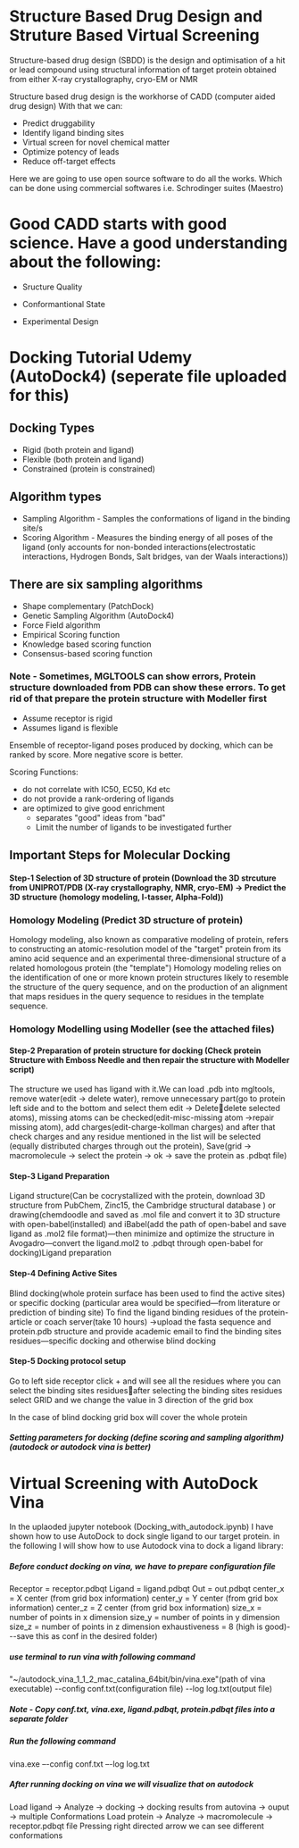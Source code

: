 # Structure Based Drug Design and Struture Based Virtual Screening

Structure-based drug design (SBDD) is the design and optimisation of a hit or lead compound using structural information of target protein obtained from either X-ray crystallography, cryo-EM or NMR

Structure based drug design is the workhorse of CADD (computer aided drug design)
With that we can:
 * Predict druggability
 * Identify ligand binding sites
 * Virtual screen for novel chemical matter
 * Optimize potency of leads
 * Reduce off-target effects


Here we are going to use open source software to do all the works. Which can be done using commercial softwares i.e. Schrodinger suites (Maestro)

# Good CADD starts with good science. Have a good understanding about the following: 

* Sructure Quality

* Conformantional State

* Experimental Design


# Docking Tutorial Udemy (AutoDock4) (seperate file uploaded for this)

## Docking Types
   * Rigid (both protein and ligand)
   * Flexible (both protein and ligand)
   * Constrained (protein is constrained)
   
## Algorithm types 
   * Sampling Algorithm - Samples the conformations of ligand in the binding site/s
   * Scoring Algorithm - Measures the binding energy of all poses of the ligand (only accounts for non-bonded interactions(electrostatic interactions, Hydrogen Bonds, Salt bridges, van der Waals interactions))
   
## There are six sampling algorithms
   * Shape complementary (PatchDock)
   * Genetic Sampling Algorithm (AutoDock4)
   * Force Field algorithm 
   * Empirical Scoring function
   * Knowledge based scoring function
   * Consensus-based scoring function

### Note - Sometimes, MGLTOOLS can show errors, Protein structure downloaded from PDB can show these errors. To get rid of that prepare the protein structure with Modeller first

* Assume receptor is rigid
* Assumes ligand is flexible

Ensemble of receptor-ligand poses produced by docking, which can be  ranked by score. More negative score is better. 

Scoring Functions:
* do not correlate with IC50, EC50, Kd etc
* do not provide a rank-ordering of ligands
* are optimized to give good enrichment
    * separates "good" ideas from "bad"
    * Limit the number of ligands to be investigated further
    
## Important Steps for Molecular Docking

  #### Step-1 Selection of 3D structure of protein (Download the 3D strcuture from UNIPROT/PDB (X-ray crystallography, NMR, cryo-EM) -> Predict the 3D structure (homology modeling, I-tasser, Alpha-Fold))

### Homology Modeling (Predict 3D structure of protein)

Homology modeling, also known as comparative modeling of protein, refers to constructing an atomic-resolution model of the "target" protein from its amino acid sequence and an experimental three-dimensional structure of a related homologous protein (the "template")
Homology modeling relies on the identification of one or more known protein structures likely to resemble the structure of the query sequence, and on the production of an alignment that maps residues in the query sequence to residues in the template sequence.


### Homology Modelling using Modeller (see the attached files)

  #### Step-2 Preparation of protein structure for docking (Check protein Structure with Emboss Needle and then repair the structure with Modeller script)
  
  The structure we used has ligand with it.We can load .pdb into mgltools, remove water(edit -> delete water), remove unnecessary part(go to protein left side and to the bottom and select them edit -> Deletedelete selected atoms), missing atoms can be checked(edit-misc-missing atom ->repair missing atom), add charges(edit-charge-kollman charges) and after that check charges and any residue mentioned in the list will be selected (equally distributed charges through out the protein), Save(grid -> macromolecule -> select the protein  -> ok -> save the protein as .pdbqt file)
  
  #### Step-3 Ligand Preparation 
  
  Ligand structure(Can be cocrystallized with the protein, download 3D structure from PubChem, Zinc15, the Cambridge structural database ) or drawing(chemdoodle and saved as .mol file and convert it to 3D structure with open-babel(installed) and iBabel(add the path of open-babel and save ligand as .mol2 file format)—then minimize and optimize the structure in Avogadro—convert the ligand.mol2 to .pdbqt through open-babel for docking)Ligand preparation
  
  #### Step-4 Defining Active Sites
  
  Blind docking(whole protein surface has been used to find the active sites) or specific docking (particular area would be specified—from literature or prediction of binding site)
  To find the ligand binding residues of the protein-article or coach server(take 10 hours) ->upload the fasta sequence and protein.pdb structure and provide academic email to find the binding sites residues—specific docking and otherwise blind docking
  
  #### Step-5 Docking protocol setup
  
Go to left side receptor click + and will see all the residues where you can select the binding sites residuesafter selecting the binding sites residues select GRID and we change the value in 3 direction of the grid box

In the case of blind docking grid box will cover the whole protein

  ##### Setting parameters for docking (define scoring and sampling algorithm)(autodock or autodock vina is better)

# Virtual Screening with AutoDock Vina

In the uplaoded jupyter notebook (Docking_with_autodock.ipynb) I have shown how to use AutoDock to dock single ligand to our target protein. in the following I will show how to use Autodock vina to dock a ligand library:   

##### Before conduct docking on vina, we have to prepare configuration file
Receptor = receptor.pdbqt
Ligand = ligand.pdbqt
Out = out.pdbqt
center_x = X center (from grid box information)
center_y = Y center (from grid box information)
center_z = Z center (from grid box information)
size_x = number of points in x dimension
size_y = number of points in y dimension
size_z = number of points in z dimension
exhaustiveness = 8 (high is good)---save this as conf in the desired folder)

##### use terminal to run vina with following command
"~/autodock_vina_1_1_2_mac_catalina_64bit/bin/vina.exe"(path of vina executable) --config conf.txt(configuration file) --log log.txt(output file)

##### Note - Copy conf.txt, vina.exe, ligand.pdbqt, protein.pdbqt files into a separate folder

##### Run the following command 

 vina.exe –-config conf.txt –-log log.txt 

##### After running docking on vina we will visualize that on autodock
Load ligand -> Analyze -> docking -> docking results from autovina -> ouput -> multiple 
Conformations
Load protein -> Analyze -> macromolecule -> receptor.pdbqt file
Pressing right directed arrow we can see different conformations


    

